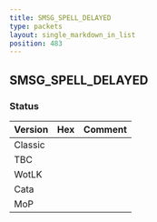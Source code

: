 ```yaml
---
title: SMSG_SPELL_DELAYED
type: packets
layout: single_markdown_in_list
position: 483
---
```


## SMSG_SPELL_DELAYED

### Status

Version | Hex | Comment
---------- | ---------- | ---------- 
Classic |  |  
TBC |  |  
WotLK |  |  
Cata |  |  
MoP |  |  